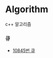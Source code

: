 # Algorithm
c++ 알고리즘

### 큐 
- [10845번 큐](https://github.com/ImYurim/Algorithm/blob/main/%ED%81%90.cpp)
